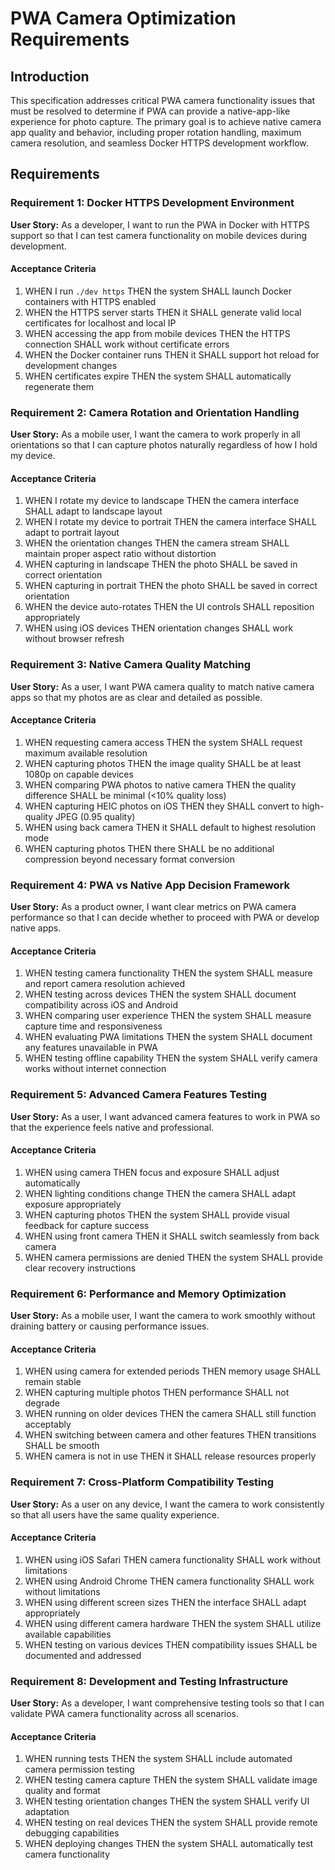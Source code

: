 # PWA Camera Optimization Requirements

## Introduction

This specification addresses critical PWA camera functionality issues that must be resolved to determine if PWA can provide a native-app-like experience for photo capture. The primary goal is to achieve native camera app quality and behavior, including proper rotation handling, maximum camera resolution, and seamless Docker HTTPS development workflow.

## Requirements

### Requirement 1: Docker HTTPS Development Environment

**User Story:** As a developer, I want to run the PWA in Docker with HTTPS support so that I can test camera functionality on mobile devices during development.

#### Acceptance Criteria

1. WHEN I run `./dev https` THEN the system SHALL launch Docker containers with HTTPS enabled
2. WHEN the HTTPS server starts THEN it SHALL generate valid local certificates for localhost and local IP
3. WHEN accessing the app from mobile devices THEN the HTTPS connection SHALL work without certificate errors
4. WHEN the Docker container runs THEN it SHALL support hot reload for development changes
5. WHEN certificates expire THEN the system SHALL automatically regenerate them

### Requirement 2: Camera Rotation and Orientation Handling

**User Story:** As a mobile user, I want the camera to work properly in all orientations so that I can capture photos naturally regardless of how I hold my device.

#### Acceptance Criteria

1. WHEN I rotate my device to landscape THEN the camera interface SHALL adapt to landscape layout
2. WHEN I rotate my device to portrait THEN the camera interface SHALL adapt to portrait layout
3. WHEN the orientation changes THEN the camera stream SHALL maintain proper aspect ratio without distortion
4. WHEN capturing in landscape THEN the photo SHALL be saved in correct orientation
5. WHEN capturing in portrait THEN the photo SHALL be saved in correct orientation
6. WHEN the device auto-rotates THEN the UI controls SHALL reposition appropriately
7. WHEN using iOS devices THEN orientation changes SHALL work without browser refresh

### Requirement 3: Native Camera Quality Matching

**User Story:** As a user, I want PWA camera quality to match native camera apps so that my photos are as clear and detailed as possible.

#### Acceptance Criteria

1. WHEN requesting camera access THEN the system SHALL request maximum available resolution
2. WHEN capturing photos THEN the image quality SHALL be at least 1080p on capable devices
3. WHEN comparing PWA photos to native camera THEN the quality difference SHALL be minimal (<10% quality loss)
4. WHEN capturing HEIC photos on iOS THEN they SHALL convert to high-quality JPEG (0.95 quality)
5. WHEN using back camera THEN it SHALL default to highest resolution mode
6. WHEN capturing photos THEN there SHALL be no additional compression beyond necessary format conversion

### Requirement 4: PWA vs Native App Decision Framework

**User Story:** As a product owner, I want clear metrics on PWA camera performance so that I can decide whether to proceed with PWA or develop native apps.

#### Acceptance Criteria

1. WHEN testing camera functionality THEN the system SHALL measure and report camera resolution achieved
2. WHEN testing across devices THEN the system SHALL document compatibility across iOS and Android
3. WHEN comparing user experience THEN the system SHALL measure capture time and responsiveness
4. WHEN evaluating PWA limitations THEN the system SHALL document any features unavailable in PWA
5. WHEN testing offline capability THEN the system SHALL verify camera works without internet connection

### Requirement 5: Advanced Camera Features Testing

**User Story:** As a user, I want advanced camera features to work in PWA so that the experience feels native and professional.

#### Acceptance Criteria

1. WHEN using camera THEN focus and exposure SHALL adjust automatically
2. WHEN lighting conditions change THEN the camera SHALL adapt exposure appropriately
3. WHEN capturing photos THEN the system SHALL provide visual feedback for capture success
4. WHEN using front camera THEN it SHALL switch seamlessly from back camera
5. WHEN camera permissions are denied THEN the system SHALL provide clear recovery instructions

### Requirement 6: Performance and Memory Optimization

**User Story:** As a mobile user, I want the camera to work smoothly without draining battery or causing performance issues.

#### Acceptance Criteria

1. WHEN using camera for extended periods THEN memory usage SHALL remain stable
2. WHEN capturing multiple photos THEN performance SHALL not degrade
3. WHEN running on older devices THEN the camera SHALL still function acceptably
4. WHEN switching between camera and other features THEN transitions SHALL be smooth
5. WHEN camera is not in use THEN it SHALL release resources properly

### Requirement 7: Cross-Platform Compatibility Testing

**User Story:** As a user on any device, I want the camera to work consistently so that all users have the same quality experience.

#### Acceptance Criteria

1. WHEN using iOS Safari THEN camera functionality SHALL work without limitations
2. WHEN using Android Chrome THEN camera functionality SHALL work without limitations
3. WHEN using different screen sizes THEN the interface SHALL adapt appropriately
4. WHEN using different camera hardware THEN the system SHALL utilize available capabilities
5. WHEN testing on various devices THEN compatibility issues SHALL be documented and addressed

### Requirement 8: Development and Testing Infrastructure

**User Story:** As a developer, I want comprehensive testing tools so that I can validate PWA camera functionality across all scenarios.

#### Acceptance Criteria

1. WHEN running tests THEN the system SHALL include automated camera permission testing
2. WHEN testing camera capture THEN the system SHALL validate image quality and format
3. WHEN testing orientation changes THEN the system SHALL verify UI adaptation
4. WHEN testing on real devices THEN the system SHALL provide remote debugging capabilities
5. WHEN deploying changes THEN the system SHALL automatically test camera functionality